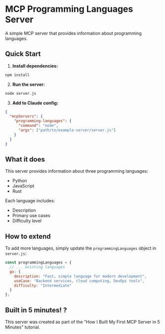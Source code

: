 # MCP Programming Languages Server

A simple MCP server that provides information about programming languages.

## Quick Start

1. **Install dependencies:**
```bash
npm install
```

2. **Run the server:**
```bash
node server.js
```

3. **Add to Claude config:**
```json
{
  "mcpServers": {
    "programming-languages": {
      "command": "node",
      "args": ["path/to/example-server/server.js"]
    }
  }
}
```

## What it does

This server provides information about three programming languages:
- Python
- JavaScript  
- Rust

Each language includes:
- Description
- Primary use cases
- Difficulty level

## How to extend

To add more languages, simply update the `programmingLanguages` object in `server.js`:

```javascript
const programmingLanguages = {
  // ... existing languages
  go: {
    description: "Fast, simple language for modern development",
    useCase: "Backend services, cloud computing, DevOps tools",
    difficulty: "Intermediate"
  }
};
```

## Built in 5 minutes! ?

This server was created as part of the "How I Built My First MCP Server in 5 Minutes" tutorial.